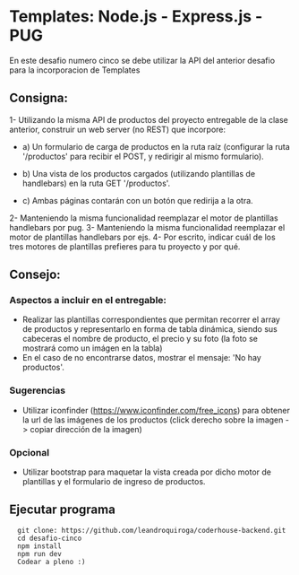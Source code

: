 # Templates: Node.js - Express.js - PUG
En este desafio numero cinco se debe utilizar la API del anterior desafio para la incorporacion de Templates

## Consigna: 
1- Utilizando la misma API de productos del proyecto entregable de la clase anterior, construir un web server (no REST) que incorpore:

* a) Un formulario de carga de productos en la ruta raíz (configurar la ruta '/productos' para recibir el POST, y redirigir al mismo formulario).

* b) Una vista de los productos cargados (utilizando plantillas de handlebars) en la ruta GET '/productos'.

* c) Ambas páginas contarán con un botón que redirija a la otra.

2- Manteniendo la misma funcionalidad reemplazar el motor de plantillas handlebars por pug.
3- Manteniendo la misma funcionalidad reemplazar el motor de plantillas handlebars por ejs.
4- Por escrito, indicar cuál de los tres motores de plantillas prefieres para tu proyecto y por qué.


## Consejo: 

### Aspectos a incluir en el entregable:
* Realizar las plantillas correspondientes que permitan recorrer el array de productos y representarlo en forma de tabla dinámica, siendo sus cabeceras el nombre de producto, el precio y su foto (la foto se mostrará como un imágen en la tabla)
* En el caso de no encontrarse datos, mostrar el mensaje: 'No hay productos'.

### Sugerencias
* Utilizar iconfinder (https://www.iconfinder.com/free_icons) para obtener la url de las imágenes de los productos (click derecho sobre la imagen -> copiar dirección de la imagen)

### Opcional
* Utilizar bootstrap para maquetar la vista creada por dicho motor de plantillas y el formulario de ingreso de productos.

## Ejecutar programa 
```
  git clone: https://github.com/leandroquiroga/coderhouse-backend.git
  cd desafio-cinco
  npm install 
  npm run dev
  Codear a pleno :)
```

